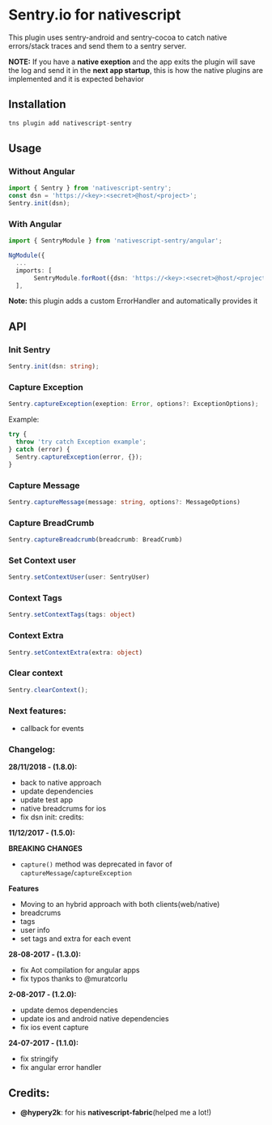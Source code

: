 # Sentry.io for nativescript

This plugin uses sentry-android and sentry-cocoa to catch native errors/stack traces and send them to a sentry server.

**NOTE:** If you have a **native exeption** and the app exits the plugin will save the log and send it in the **next app startup**, this is how the native plugins are implemented and it is expected behavior

## Installation

```javascript
tns plugin add nativescript-sentry
```

## Usage

### Without Angular

```typescript
import { Sentry } from 'nativescript-sentry';
const dsn = 'https://<key>:<secret>@host/<project>';
Sentry.init(dsn);
```

### With Angular

```typescript
import { SentryModule } from 'nativescript-sentry/angular';

NgModule({
  ...
  imports: [
       SentryModule.forRoot({dsn: 'https://<key>:<secret>@host/<project>'})
  ],

```

**Note:** this plugin adds a custom ErrorHandler and automatically provides it

## API

### Init Sentry

```typescript
Sentry.init(dsn: string);
```

### Capture Exception

```typescript
Sentry.captureException(exeption: Error, options?: ExceptionOptions);
```

Example:

```typescript
try {
  throw 'try catch Exception example';
} catch (error) {
  Sentry.captureException(error, {});
}
```

### Capture Message

```typescript
Sentry.captureMessage(message: string, options?: MessageOptions)
```

### Capture BreadCrumb

```typescript
Sentry.captureBreadcrumb(breadcrumb: BreadCrumb)
```

### Set Context user

```typescript
Sentry.setContextUser(user: SentryUser)
```

### Context Tags

```typescript
Sentry.setContextTags(tags: object)
```

### Context Extra

```typescript
Sentry.setContextExtra(extra: object)
```

### Clear context

```typescript
Sentry.clearContext();
```

### Next features:

- callback for events

### Changelog:

**28/11/2018 - (1.8.0):**

- back to native approach
- update dependencies
- update test app
- native breadcrums for ios
- fix dsn init: credits:

**11/12/2017 - (1.5.0):**

**BREAKING CHANGES**

- `capture()` method was deprecated in favor of `captureMessage`/`captureException`

**Features**

- Moving to an hybrid approach with both clients(web/native)
- breadcrums
- tags
- user info
- set tags and extra for each event

**28-08-2017 - (1.3.0):**

- fix Aot compilation for angular apps
- fix typos thanks to @muratcorlu

**2-08-2017 - (1.2.0):**

- update demos dependencies
- update ios and android native dependencies
- fix ios event capture

**24-07-2017 - (1.1.0):**

- fix stringify
- fix angular error handler

## Credits:

- **@hypery2k**: for his **nativescript-fabric**(helped me a lot!)
